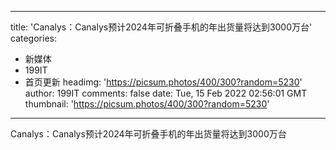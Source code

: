 
---
title: 'Canalys：Canalys预计2024年可折叠手机的年出货量将达到3000万台'
categories: 
 - 新媒体
 - 199IT
 - 首页更新
headimg: 'https://picsum.photos/400/300?random=5230'
author: 199IT
comments: false
date: Tue, 15 Feb 2022 02:56:01 GMT
thumbnail: 'https://picsum.photos/400/300?random=5230'
---

<div>   
Canalys：Canalys预计2024年可折叠手机的年出货量将达到3000万台  
</div>
            